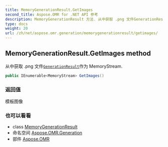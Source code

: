 ```yaml
---
title: MemoryGenerationResult.GetImages
second_title: Aspose.OMR for .NET API 参考
description: MemoryGenerationResult 方法. 从中获取 .png 文件GenerationResult作为 MemoryStream.
type: docs
weight: 20
url: /zh/net/aspose.omr.generation/memorygenerationresult/getimages/
---
```

## MemoryGenerationResult.GetImages method

从中获取 .png 文件[`GenerationResult`](../../generationresult/)作为 MemoryStream.

```csharp
public IEnumerable<MemoryStream> GetImages()
```

### 返回值

模板图像

### 也可以看看

* class [MemoryGenerationResult](../)
* 命名空间 [Aspose.OMR.Generation](../../memorygenerationresult/)
* 部件 [Aspose.OMR](../../../)


